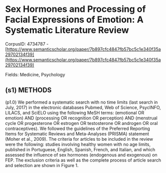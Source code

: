 # Sex Hormones and Processing of Facial Expressions of Emotion: A Systematic Literature Review

CorpusID: 4734787 - [https://www.semanticscholar.org/paper/7b897cfc4847fb57bc5c1e340f35a29702134f39](https://www.semanticscholar.org/paper/7b897cfc4847fb57bc5c1e340f35a29702134f39)

Fields: Medicine, Psychology

## (s1) METHODS
(p1.0) We performed a systematic search with no time limits (last search in July, 2017) in the electronic databases Pubmed, Web of Science, PsycINFO, LILACS, and SciELO using the following MeSH terms: (emotional OR emotion) AND (processing OR recognition OR perception) AND (menstrual cycle OR progesterone OR estrogen OR testosterone OR androgen OR oral contraceptives). We followed the guidelines of the Preferred Reporting Items for Systematic Reviews and Meta-Analyses (PRISMA) statement (Moher et al., 2009). The criteria for articles to be included in the review were the following: studies involving healthy women with no age limits, published in Portuguese, English, Spanish, French, and Italian, and which assessed the influence of sex hormones (endogenous and exogenous) on FEP. The exclusion criteria as well as the complete process of article search and selection are shown in Figure 1.
